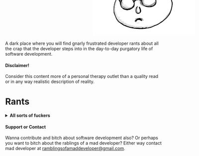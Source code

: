 <img
	src="mad_developer.png"
	width="330"
	height="190"
	style="margin-top: -10em; margin-left: 20em; box-shadow: none"/>

A dark place where you will find gnarly frustrated developer rants about all the crap that the developer
steps into in the day-to-day purgatory life of software development.

#### Disclaimer!
Consider this content more of a personal therapy outlet than a quality read or in any way realistic description of
reality.

# Rants

<details>
 	<summary><b>All sorts of fuckers</b></summary>
	So at this company there are many fine and ambitious developers.

### Most of them are super ambitious but their ambition is focused completely wrong.
	Here are some examples.

	For example there is a "visibility addict" colleague. This motherfucker will stick his head into every single issue that in any way relates to talking with other teams or external stakeholders. It is so perfectly clear that this guy does not give a flying fuck about doing externally "invisible" work and only digs for tasks that can put him on the company radar somehow.
	Terrible fucking guy to work with, you will feel his elbowing every time team needs to communicate with the outside world. Also, he will be sounding his horn and bragging on company chats for every single fucking accomplishment he does. This guy is ambitious but his ambition is limited to the nearest company stakeholders. He does not have higher ambitions than that, he just wants his name mentioned many times in Slack.

	Then there is the "no risk" guy.
	This is the motherfucker that will avoid aaany fucking task that involves risking his reputation or sticking his neck towards stakeholders in any way.
	So if we would put all tasks on the axis where on the far left we have high rep risk/low rep gain tasks and on far right we have low rep risk/high rep gain, this guy will scratch and dig with all his might for those tasks on the right.
	For example there are initiatives where many stakeholders are waiting for delivery, many people will give you feedback for it, and chances are you will not get it right the first time and you will need to iterate. Usually new features or big feature epics. This guy will avoid this kind of crap and try not to involve himself in leading such initiatives. On the other hand he will comfortably enjoy coming up with "no rep risk" tasks. These are the tings for which there is no fucking way in the world you can fuck up. You can only gain some rep. So this guy will come up with lots of improvements, like improving logging, observability, drawing diagrams, facilitating sessions about which he heard about in most recent software blogs and so on. And don't get me wrong these are all great improvements. But on their own none of these tasks will bring direct value to your customers and put bread on the table. But for this guy this is perfectly fine, his ambition ends far before reaching any business goals or customers. He does not give a shit about the business or the product he is building (if building it at all), he just wants to score some rep with no risk and elevate further on the company ladder.

	Also we have a "fancy tech stack" hunter.
	This guy's primary ambition is to fill up his juicy curriculum vitae with all new fancy technologies, frameworks and databases that he can get his hands on. He will hunt for new opportunities to add some work experience on the latest tech stack in the company so that he can proudly stick it in his resume. Usually this guy will waste your time by being very opinionated in pushing to use his preferred techs in situations where the choice actually does not matter that much and he just wants to use "his" because it is fancier. His ambition rests on curating his CV every weekend while drinking coffee and eating bagels.

	And finally there is the famous "ivory tower architect, decider of everything, master-fucking-mind" guy.
	There are many articles about this guy since industry kind of noticed already that he is fucking deprecated and probably there is not much more to say about him. Like others, he is also very ambitious and his ambition rests mainly on keeping the position of a smartest person in the room and never allowing other low level peasant developers to appear smarter than he does. Now this involves quite a few advanced techniques. Such as selling complexity by fogging everyone's sight with making things appear more complex than they actually are. Since this guy is in an ivory tower and you can not really get down to often from a high tower to code with your code monkey colleagues, he just comes down from time to time, sells some complex gibberish story, makes a fucking whiteboard drawing where tree boxes and a cylinder are talking with each other and codes some fucking useless proof of concept that does not prove shit. Then he drops his ivory mic, goes back and climbs his tower and leaves rest of you fuckers to finish up "implementation details" of his brilliant vision of three boxes and a cylinder. This motherfucker is most dangerous of all since he can actually decide all the things but his ambitions do not reach far beyond keeping his precious ivory tower to himself.

	Know ambitions of people in your company, make sure that there are at least some whose main goal is to build awesome software products for your customers and provide right incentives to support them in their ambitions.
</details>

#### Support or Contact

Wanna contribute and bitch about software development also?
Or perhaps you want to bitch about the rablings of a mad developer?
Either way contact mad developer at ramblingsofamaddeveloper@gmail.com.
